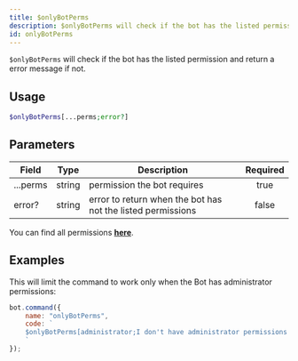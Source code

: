 ```yaml
---
title: $onlyBotPerms
description: $onlyBotPerms will check if the bot has the listed permission and return a error message if not.
id: onlyBotPerms
---
```


`$onlyBotPerms` will check if the bot has the listed permission and return a error message if not.

## Usage

```php
$onlyBotPerms[...perms;error?]
```

## Parameters

| Field    | Type   | Description                                                 | Required |
|----------|--------|-------------------------------------------------------------|:--------:|
| ...perms | string | permission the bot requires                                 |   true   |
| error?   | string | error to return when the bot has not the listed permissions |  false   |

You can find all permissions __[here](../../guides/9permissionsintents.md)__.

## Examples

This will limit the command to work only when the Bot has administrator permissions:

```javascript
bot.command({
    name: "onlyBotPerms",
    code: `
    $onlyBotPerms[administrator;I don't have administrator permissions!]
    `
});
```